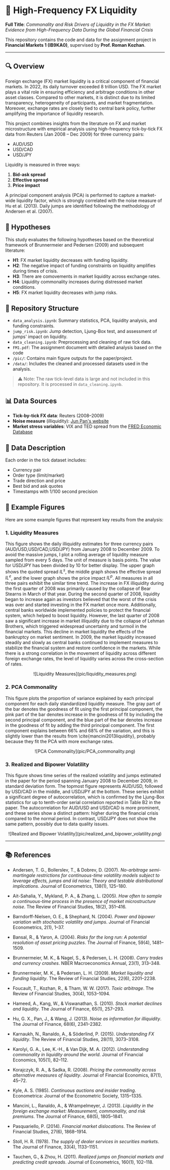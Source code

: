 # 💱 High-Frequency FX Liquidity

**Full Title**: *Commonality and Risk Drivers of Liquidity in the FX Market: Evidence from High-Frequency Data During the Global Financial Crisis*

This repository contains the code and data for the assignment project in **Financial Markets 1 (IB9KA0)**, supervised by **Prof. Roman Kozhan**.

---

## 🔍 Overview

Foreign exchange (FX) market liquidity is a critical component of financial markets. In 2022, its daily turnover exceeded 8 trillion USD. The FX market plays a vital role in ensuring efficiency and arbitrage conditions in other asset classes. Compared to other markets, it is distinct due to its limited transparency, heterogeneity of participants, and market fragmentation. Moreover, exchange rates are closely tied to central bank policy, further amplifying the importance of liquidity research.

This project combines insights from the literature on FX and market microstructure with empirical analysis using high-frequency tick-by-tick FX data from Reuters (Jan 2008 – Dec 2009) for three currency pairs:

- AUD/USD  
- USD/CAD  
- USD/JPY

Liquidity is measured in three ways:
1. **Bid-ask spread**
2. **Effective spread**
3. **Price impact**

A principal component analysis (PCA) is performed to capture a market-wide liquidity factor, which is strongly correlated with the noise measure of Hu et al. (2013). Daily jumps are identified following the methodology of Andersen et al. (2007).

## 🧪 Hypotheses

This study evaluates the following hypotheses based on the theoretical framework of Brunnermeier and Pedersen (2009) and subsequent literature:

- **H1**: FX market liquidity decreases with funding liquidity.
- **H2**: The negative impact of funding constraints on liquidity amplifies during times of crisis.
- **H3**: There are comovements in market liquidity across exchange rates.
- **H4**: Liquidity commonality increases during distressed market conditions.
- **H5**: FX market liquidity decreases with jump risks.

## 📁 Repository Structure

- `data_analysis.ipynb`: Summary statistics, PCA, liquidity analysis, and funding constraints.
- `jump_risk.ipynb`: Jump detection, Ljung-Box test, and assessment of jumps' impact on liquidity.
- `data_cleaning.ipynb`: Preprocessing and cleaning of raw tick data.
- `FM1.pdf`:  The assignment document with detailed analysis based on the code
- `/pic/`: Contains main figure outputs for the paper/project.
- `/data/`: Includes the cleaned and processed datasets used in the analysis.

> ⚠️ Note: The raw tick-level data is large and not included in this repository. It is processed in `data_cleaning.ipynb`.

## 📊 Data Sources

- **Tick-by-tick FX data**: Reuters (2008–2009)
- **Noise measure** (illiquidity): [Jun Pan's website](https://en.saif.sjtu.edu.cn/junpan/)
- **Market stress variables**: VIX and TED spread from the [FRED Economic Database](https://fred.stlouisfed.org/)

## 🧼 Data Description

Each order in the tick dataset includes:
- Currency pair
- Order type (limit/market)
- Trade direction and price
- Best bid and ask quotes
- Timestamps with 1/100 second precision


## 📸 Example Figures

Here are some example figures that represent key results from the analysis:

### 1. **Liquidity Measures**
This figure shows  the daily illiquidity estimates for three currency pairs (AUD/USD,USD/CAD,USD/JPY) from January 2008 to December 2009. To avoid the massive jumps, I plot a rolling average of liquidity measure sampled from every 5 days. The unit of measure is basis points. The value for USD/JPY has been divided by 10 for better display. The upper graph shows the quoted spread $IL^{s}$, the middle graph shows the effective spread $IL^{e}$, and the lower graph shows the price impact $IL^{p}$. All measures in all three pairs exhibit the similar time trend. The increase in FX illiquidity during the first quarter of 2008 was primarily caused by the collapse of Bear Stearns in March of that year. During the second quarter of 2008, liquidity began to increase again as investors believed that the worst of the crisis was over and started investing in the FX market once more. Additionally, central banks worldwide implemented policies to protect the financial system, which helped to boost liquidity. However, the last quarter of 2008 saw a significant increase in market illiquidity due to the collapse of Lehman Brothers, which triggered widespread uncertainty and turmoil in the financial markets. This decline in market liquidity the effects of the bankruptcy on market sentiment. In 2009, the market liquidity increased steadily and slowly as central banks continued to implement measures to stabilize the financial system and restore confidence in the markets. While there is a strong correlation in the movement of liquidity across different foreign exchange rates, the level of liquidity varies across the cross-section of rates. 

<div align="center">
![Liquidity Measures](pic/liquidity_measures.png)
</div>

### 2. **PCA Commonality**
This figure plots  the proportion of variance explained by each principal component for each daily standardized liquidity measure. The gray part of the bar denotes the goodness of fit using the first principal component,  the pink part of the bar denotes increase in  the goodness of fit by including the second principal component, and the blue part of the bar denotes increase in  the goodness of fit by adding the third principal component. The first component explains between 66\% and 68\% of the variation, and this is slightly lower than the results from \cite{mancini2013liquidity}, probably because they fit the PCA with more exchange rates. 

<div align="center">
  ![PCA Commonality](pic/PCA_commonality.png)
</div>

### 3. **Realized and Bipower Volatility**
 This figure shows time series of the realized volatility and jumps estimated in the paper for the period spanning January 2008 to December 2009, in standard deviation form. The topmost figure represents AUD/USD, followed by USD/CAD in the middle, and USD/JPY at the bottom.  These series exhibit a significant degree of autocorrelation, which is confirmed by the Ljung-Box statistics for up to tenth-order serial correlation reported in Table B2 in the paper. The autocorrelation for AUD/USD and USD/CAD is more prominent, and these series show a distinct pattern: higher during the financial crisis compared to the normal period. In contrast, USD/JPY does not show the same pattern, possibly due to data quality issues. 

<div align="center">
![Realized and Bipower Volatility](pic/realized_and_bipower_volatility.png)
</div>


---

## 📚 References

- Andersen, T. G., Bollerslev, T., & Dobrev, D. (2007). *No-arbitrage semi-martingale restrictions for continuous-time volatility models subject to leverage effects, jumps and iid noise: Theory and testable distributional implications*. Journal of Econometrics, 138(1), 125–180.

- Ait-Sahalia, Y., Mykland, P. A., & Zhang, L. (2005). *How often to sample a continuous-time process in the presence of market microstructure noise*. The Review of Financial Studies, 18(2), 351–416.

- Barndorff-Nielsen, O. E., & Shephard, N. (2004). *Power and bipower variation with stochastic volatility and jumps*. Journal of Financial Econometrics, 2(1), 1–37.

- Bansal, R., & Yaron, A. (2004). *Risks for the long run: A potential resolution of asset pricing puzzles*. The Journal of Finance, 59(4), 1481–1509.

- Brunnermeier, M. K., & Nagel, S., & Pedersen, L. H. (2008). *Carry trades and currency crashes*. NBER Macroeconomics Annual, 23(1), 313–348.

- Brunnermeier, M. K., & Pedersen, L. H. (2009). *Market liquidity and funding liquidity*. The Review of Financial Studies, 22(6), 2201–2238.

- Foucault, T., Kozhan, R., & Tham, W. W. (2017). *Toxic arbitrage*. The Review of Financial Studies, 30(4), 1053–1094.

- Hameed, A., Kang, W., & Viswanathan, S. (2010). *Stock market declines and liquidity*. The Journal of Finance, 65(1), 257–293.

- Hu, G. X., Pan, J., & Wang, J. (2013). *Noise as information for illiquidity*. The Journal of Finance, 68(6), 2341–2382.

- Karnaukh, N., Ranaldo, A., & Söderlind, P. (2015). *Understanding FX liquidity*. The Review of Financial Studies, 28(11), 3073–3108.

- Karolyi, G. A., Lee, K.-H., & Van Dijk, M. A. (2012). *Understanding commonality in liquidity around the world*. Journal of Financial Economics, 105(1), 82–112.

- Korajczyk, R. A., & Sadka, R. (2008). *Pricing the commonality across alternative measures of liquidity*. Journal of Financial Economics, 87(1), 45–72.

- Kyle, A. S. (1985). *Continuous auctions and insider trading*. Econometrica: Journal of the Econometric Society, 1315–1335.

- Mancini, L., Ranaldo, A., & Wrampelmeyer, J. (2013). *Liquidity in the foreign exchange market: Measurement, commonality, and risk premiums*. The Journal of Finance, 68(5), 1805–1841.

- Pasquariello, P. (2014). *Financial market dislocations*. The Review of Financial Studies, 27(6), 1868–1914.

- Stoll, H. R. (1978). *The supply of dealer services in securities markets*. The Journal of Finance, 33(4), 1133–1151.

- Tauchen, G., & Zhou, H. (2011). *Realized jumps on financial markets and predicting credit spreads*. Journal of Econometrics, 160(1), 102–118.


